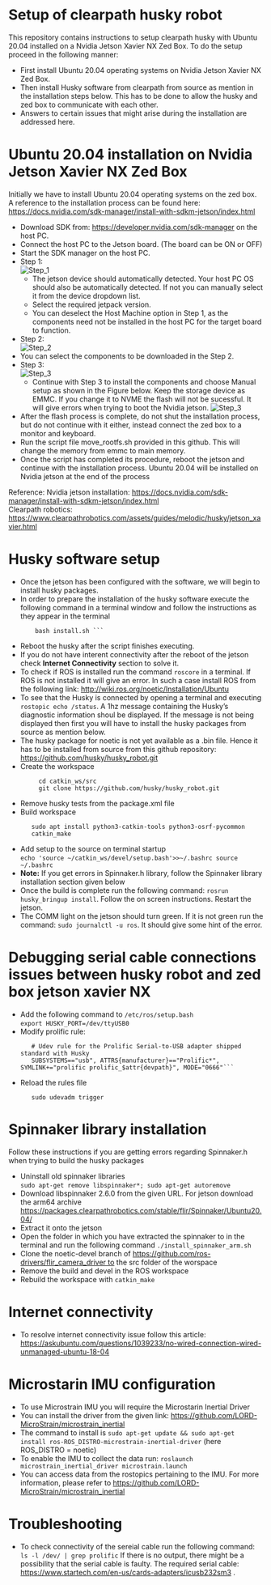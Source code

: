 # Setup of clearpath husky robot
This repository contains instructions to setup clearpath husky with Ubuntu 20.04 installed on a Nvidia Jetson Xavier NX Zed Box. To do the setup proceed in the following manner:  
* First install Ubuntu 20.04 operating systems on Nvidia Jetson Xavier NX Zed Box.
* Then install Husky software from clearpath from source as mention in the installation steps below. This has to be done to allow the husky and zed box to communicate with each other.
* Answers to certain issues that might arise during the installation are addressed here.

# Ubuntu 20.04 installation on Nvidia Jetson Xavier NX Zed Box
Initially we have to install Ubuntu 20.04 operating systems on the zed box. A reference to the installation process can be found here: https://docs.nvidia.com/sdk-manager/install-with-sdkm-jetson/index.html 
* Download SDK from: https://developer.nvidia.com/sdk-manager on the host PC.
* Connect the host PC to the Jetson board. (The board can be ON or OFF)
* Start the SDK manager on the host PC.
* Step 1:  
  ![Step_1](Images/jetson-step1-mid.png)
    * The jetson device should automatically detected. Your host PC OS should also be automatically detected. If not you can manually select it from the device dropdown list.
    * Select the required jetpack version.
    * You can deselect the Host Machine option in Step 1, as the components need not be installed in the host PC for the target board to function.
* Step 2:  
  ![Step_2](Images/jetson-step2-mid.png)
* You can select the components to be downloaded in the Step 2.
* Step 3:  
  ![Step_3](Images/jetson-step3-mid.png)
  * Continue with Step 3 to install the components and choose Manual setup as shown in the Figure below. Keep the storage device as EMMC. If you change it to NVME the flash will not be sucessful. It will give errors when trying to boot the Nvidia jetson.
  ![Step_3](Images/jetson-flash-manual1.png)
* After the flash process is complete, do not shut  the installation process, but do not continue with it either, instead connect the zed box to a monitor and keyboard.
* Run the script file move_rootfs.sh provided in this github. This will change the memory from emmc to main memory.
* Once the script has completed its procedure, reboot the jetson and continue with the installation process.
Ubuntu 20.04 will be installed on Nvidia jetson at the end of the process

Reference:
Nvidia jetson installation: https://docs.nvidia.com/sdk-manager/install-with-sdkm-jetson/index.html   
Clearpath robotics: https://www.clearpathrobotics.com/assets/guides/melodic/husky/jetson_xavier.html

# Husky software setup
* Once the jetson has been configured with the software, we will begin to install husky packages.
* In order to prepare the installation of the husky software execute the following command in a terminal window and follow the instructions as they appear in the terminal
  ``` wget -c https://raw.githubusercontent.com/clearpathrobotics/ros_computer_setup/main/install.sh
      bash install.sh ```
* Reboot the husky after the script finishes executing.
* If you do not have interent connectivity after the reboot of the jetson check **Internet Connectivity** section to solve it.
* To check if ROS is installed run the command `roscore` in a terminal. If ROS is not installed it will give an error. In such a case install ROS from the following link: http://wiki.ros.org/noetic/Installation/Ubuntu
* To see that the Husky is connected by opening a terminal and executing `rostopic echo /status`. A 1hz message containing the Husky’s diagnostic information shoul be displayed. If the message is not being displayed then first you will have to install the husky packages from source as mention below.
* The husky package for noetic is not yet available as a .bin file. Hence it has to be installed from source from this github repository: https://github.com/husky/husky_robot.git
* Create the workspace
  ```  cd mkdir -p catkin_ws/src 
       cd catkin_ws/src 
       git clone https://github.com/husky/husky_robot.git 
* Remove husky tests from the package.xml file
* Build workspace
    ```cd ~/catkin_ws/ rosdep install --from-paths src --ignore-src -r -y 
       sudo apt install python3-catkin-tools python3-osrf-pycommon 
       catkin_make
* Add setup to the source on terminal startup   
      ` echo 'source ~/catkin_ws/devel/setup.bash'>>~/.bashrc source ~/.bashrc `
* **Note:** If you get errors in Spinnaker.h library, follow the Spinnaker library installation section given below
* Once the build is complete run the following command: `rosrun husky_bringup install`. Follow the on screen instructions. Restart the jetson.
* The COMM light on the jetson should turn green. If it is not green run the command: `sudo journalctl -u ros`. It should give some hint of the error.
  

# Debugging serial cable connections issues between husky robot and zed box jetson xavier NX
* Add the following command to `/etc/ros/setup.bash `  
  `export HUSKY_PORT=/dev/ttyUSB0`
* Modify prolific rule:
  ```sudo nano /etc/udev/rules.d/50-husky-mcu.rules
     # Udev rule for the Prolific Serial-to-USB adapter shipped standard with Husky
     SUBSYSTEMS=="usb", ATTRS{manufacturer}=="Prolific*", SYMLINK+="prolific prolific_$attr{devpath}", MODE="0666"```
* Reload the rules file
  ```sudo udevadm control --reload-rules  
     sudo udevadm trigger 

# Spinnaker library installation
Follow these instructions if you are getting errors regarding Spinnaker.h when trying to build the husky packages
* Uninstall old spinnaker libraries  
  `sudo apt-get remove libspinnaker*; sudo apt-get autoremove`
* Download libspinnaker 2.6.0 from the given URL. For jetson download the arm64 archive https://packages.clearpathrobotics.com/stable/flir/Spinnaker/Ubuntu20.04/ 
* Extract it onto the jetson
* Open the folder in which you have extracted the spinnaker to in the terminal and run the following command
  `./install_spinnaker_arm.sh`
* Clone the noetic-devel branch of https://github.com/ros-drivers/flir_camera_driver to the src folder of the worspace
* Remove the build and devel in the ROS workspace
* Rebuild the workspace with `catkin_make`

# Internet connectivity 
* To resolve internet connectivity issue follow this article: https://askubuntu.com/questions/1039233/no-wired-connection-wired-unmanaged-ubuntu-18-04

# Microstarin IMU configuration
* To use Microstrain IMU you will require the Microstarin Inertial Driver
* You can install the driver from the given link: https://github.com/LORD-MicroStrain/microstrain_inertial
* The command to install is `sudo apt-get update && sudo apt-get install ros-ROS_DISTRO-microstrain-inertial-driver` (here ROS_DISTRO = noetic)
* To enable the IMU to collect the data run: `roslaunch microstrain_inertial_driver microstrain.launch`
* You can access data from the rostopics pertaining to the IMU. For more information, please refer to https://github.com/LORD-MicroStrain/microstrain_inertial

# Troubleshooting
* To check connectivity of the sereial cable run the following command:
  `ls -l /dev/ | grep prolific`
  If there is no output, there might be a possibility that the serial cable is faulty. The required serial cable: https://www.startech.com/en-us/cards-adapters/icusb232sm3 .

